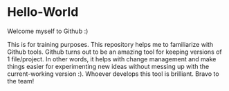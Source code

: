 # Hello-World
Welcome myself to Github :)

This is for training purposes. This repository helps me to familiarize with Github tools. Github turns out to be an amazing tool for keeping versions of 1 file/project. In other words, it helps with change management and make things easier for experimenting new ideas without messing up with the current-working version :). Whoever develops this tool is brilliant. Bravo to the team!
